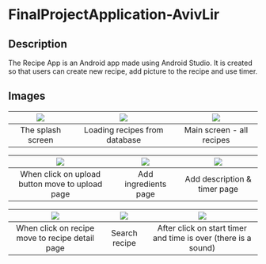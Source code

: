 # FinalProjectApplication-AvivLir

## Description

The Recipe App is an Android app made using Android Studio. It is created so that users can create new recipe, add picture to the recipe and use timer.

## Images
| ![](https://user-images.githubusercontent.com/50097337/109419984-d0541400-79d8-11eb-94cc-73dd41dc1b57.png) | ![](https://user-images.githubusercontent.com/50097337/109426206-0a331380-79f5-11eb-83a5-a1db01457319.png) |![](https://user-images.githubusercontent.com/50097337/109420040-13ae8280-79d9-11eb-8001-89d7f53ea1f7.png) |
|:---:|:---:|:---:|
| The splash screen  | Loading recipes from database| Main screen - all recipes| Search recipe


| ![](https://user-images.githubusercontent.com/50097337/109426132-96910680-79f4-11eb-88c7-f2120c01c0c3.png) | ![](https://user-images.githubusercontent.com/50097337/109426140-aa3c6d00-79f4-11eb-8ad9-c4b2dda22e8c.png) |  ![](https://user-images.githubusercontent.com/50097337/109426149-b9231f80-79f4-11eb-9ee6-67bf6d58cba7.png) |
|:---:|:---:|:---:|
| When click on upload button move to upload page  | Add ingredients page | Add description & timer page


| ![](https://user-images.githubusercontent.com/50097337/109426279-701f9b00-79f5-11eb-93df-0d94724dfa75.png) |![](https://user-images.githubusercontent.com/50097337/109426766-f341f080-79f7-11eb-875f-ffbca8ac6c06.png) | ![](https://user-images.githubusercontent.com/50097337/109426771-fc32c200-79f7-11eb-992a-afd8a296318b.png)
|:---:|:---:|:---:|
| When click on recipe move to recipe detail page | Search recipe | After click on start timer and time is over (there is a sound)


